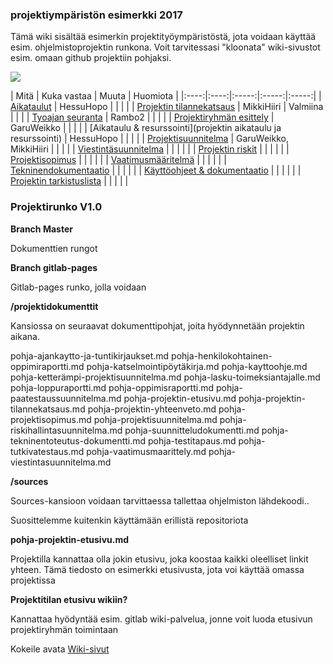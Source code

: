 ### projektiympäristön esimerkki  2017


Tämä wiki sisältää esimerkin projektityöympäristöstä, jota voidaan käyttää esim. ohjelmistoprojektin runkona.
Voit tarvitessasi "kloonata" wiki-sivustot esim. omaan github projektiin pohjaksi.

![](https://openclipart.org/image/300px/svg_to_png/235516/DigitalArtFrame4x3.png&disposition=attachment)

| Mitä | Kuka vastaa | Muuta | Huomiota | 
|:----:|:----:|:-----:|:-----:|:-----:|
| [Aikataulut](projektin-aikataulu) | HessuHopo | | | |
| [Projektin tilannekatsaus](projektin-status) | MikkiHiiri | Valmiina  | | |
| [Tyoajan seuranta](tyoajan-seuranta) | Rambo2 | | | |
| [Projektiryhmän esittely](projektiryhman-esittely) | GaruWeikko | | | |
| [Aikataulu & resurssointi](projektin aikataulu ja resurssointi) | HessuHopo | | | |
| [Projektisuunnitelma](projektisuunnitelma) | GaruWeikko, MikkiHiiri | | | |
| [Viestintäsuunnitelma](https://github.com/JAMK-IT/TT0S0100-software-desing-and-testing/blob/master/viestintasuunnitelma.md) | | | | |
| [Projektin riskit](https://github.com/JAMK-IT/TT0S0100-software-desing-and-testing/blob/master/riskihallintasuunnitelman-pohja.md) | | | | |
| [Projektisopimus](https://github.com/JAMK-IT/TT0S0100-software-desing-and-testing/blob/master/projektisopimuksen-pohja.md) | | | | |
| [Vaatimusmääritelmä](https://github.com/JAMK-IT/TTOS0100-Ohjelmistosuunnittelu-ja-testaus/blob/master/pohja-vaatimusmaarittelu.md) | | | | |
| [Tekninendokumentaatio](suunnittelu-ja-toteutus) | | | | |
| [Käyttöohjeet & dokumentaatio](installation-guide) | | | | |
| [Projektin tarkistuslista](https://github.com/JAMK-IT/IIZP2010-system-project/wiki/projektin-tarkistuslista) | | | | |


### Projektirunko V1.0




**Branch Master**

Dokumenttien rungot

**Branch gitlab-pages**

Gitlab-pages runko, jolla voidaan 


**/projektidokumenttit**

Kansiossa on seuraavat dokumenttipohjat, joita hyödynnetään projektin aikana.

 pohja-ajankaytto-ja-tuntikirjaukset.md	
 pohja-henkilokohtainen-oppimiraportti.md
 pohja-katselmointipöytäkirja.md
 pohja-kayttoohje.md
 pohja-ketterämpi-projektisuunnitelma.md
 pohja-lasku-toimeksiantajalle.md
 pohja-loppuraportti.md
 pohja-oppimisraportti.md
 pohja-paatestaussuunnitelma.md
 pohja-projektin-etusivu.md
 pohja-projektin-tilannekatsaus.md
 pohja-projektin-yhteenveto.md
 pohja-projektisopimus.md
 pohja-projektisuunnitelma.md
 pohja-riskihallintasuunnitelma.md
 pohja-suunnitteludokumentti.md
 pohja-tekninentoteutus-dokumentti.md
 pohja-testitapaus.md
 pohja-tutkivatestaus.md
 pohja-vaatimusmaarittely.md
 pohja-viestintasuunnitelma.md

**/sources**

Sources-kansioon voidaan tarvittaessa tallettaa ohjelmiston lähdekoodi..

Suosittelemme kuitenkin käyttämään erillistä repositoriota

**pohja-projektin-etusivu.md**

Projektilla kannattaa olla jokin etusivu, joka koostaa kaikki oleelliset linkit yhteen. Tämä tiedosto on esimerkki etusivusta, jota voi käyttää omassa projektissa

**Projektitilan etusivu wikiin?**

Kannattaa hyödyntää esim. gitlab wiki-palvelua, jonne voit luoda etusivun projektiryhmän toimintaan

Kokeile avata [Wiki-sivut](https://gitlab.labranet.jamk.fi/TTOS0800-TTOS0900/esimerkki-projekti-v1/wikis/home)